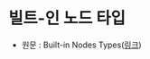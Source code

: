 # 빌트-인 노드 타입

- 원문 : Built-in Nodes Types([링크](https://developer.unigine.com/en/docs/2.11/objects/?rlang=cpp))
